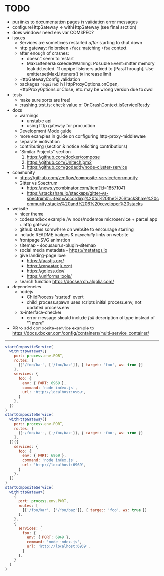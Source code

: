 # TODO
- put links to documentation pages in validation error messages
- configureHttpGateway -> withHttpGateway (see final section)
- does windows need env var COMSPEC?
- issues
    - Services are sometimes restarted *after* starting to shut down
    - http gateway: fix broken `/fooz` matching `/foo` context
    - after enough of crashes:
        - doesn't seem to restart
        - MaxListenersExceededWarning: Possible EventEmitter memory leak detected. 11 unpipe listeners added to [PassThrough]. Use emitter.setMaxListeners() to increase limit
    - HttpGatewayConfig validation
    - packages `require`d in HttpProxyOptions.onOpen, HttpProxyOptions.onClose, etc. may be wrong version due to cwd
- tests
    - make sure ports are free!
    - crashing.test.ts: check value of OnCrashContext.isServiceReady
- docs
    - warnings
        - unstable api
        - using http gateway for production
    - Development Mode guide
    - more examples in guide on configuring http-proxy-middleware
    - separate motivation
    - contributing (section & notice soliciting contributions)
    - "Similar Projects" section
        1. https://github.com/docker/compose
        2. https://github.com/Unitech/pm2
        3. https://github.com/godaddy/node-cluster-service
- community
    - https://github.com/zenflow/composite-service/community
    - Gitter vs Spectrum
        - https://news.ycombinator.com/item?id=18571041
        - https://stackshare.io/stackups/gitter-vs-spectrum#:~:text=According%20to%20the%20StackShare%20community,stacks%20and%206%20developer%20stacks.
- website
    - nicer theme
    - codesandbox example /w node/nodemon microservice + parcel app + http gateway
    - github stars somwhere on website to encourage starring
    - include README badges & *especially* links on website
    - frontpage SVG animation
    - sitemap - docusaurus-plugin-sitemap
    - social media metadata - https://metatags.io
    - give landing-page love
        - https://faastjs.org/
        - https://repeater.js.org/
        - https://gqless.dev/
        - https://uniforms.tools/
    - search function https://docsearch.algolia.com/
- dependencies
    - nodejs
        - ChildProcess 'started' event
        - child_process.spawn uses scripts initial process.env, not updated process.env
    - ts-interface-checker
        - error message should include *full* description of type instead of "1 more"
- PR to add composite-service example to https://docs.docker.com/config/containers/multi-service_container/

---

```js
startCompositeService(
  withHttpGateway({
    port: process.env.PORT,
    routes: [
      [['/foo/bar', ['/foo/baz']], { target: 'foo', ws: true }]
    ],
    services: {
      foo: {
        env: { PORT: 6969 },
        command: 'node index.js',
        url: 'http://localhost:6969',
      }
    },
  })
)
startCompositeService(
  withHttpGateway({
    port: process.env.PORT,
    routes: [
      [['/foo/bar', ['/foo/baz']], { target: 'foo', ws: true }]
    ],
  })({
    services: {
      foo: {
        env: { PORT: 6969 },
        command: 'node index.js',
        url: 'http://localhost:6969',
      }
    },
  })
)
startCompositeService(
  withHttpGateway(
    {
      port: process.env.PORT,
      routes: [
        [['/foo/bar', ['/foo/baz']], { target: 'foo', ws: true }]
      ],
    },
    {
      services: {
        foo: {
          env: { PORT: 6969 },
          command: 'node index.js',
          url: 'http://localhost:6969',
        }
      },
    }
  )
)
```
